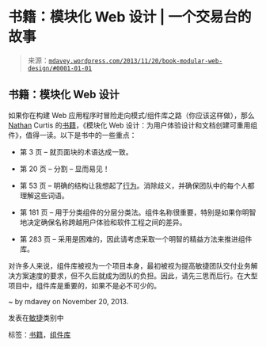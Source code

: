 <!--yml

category: 未分类

日期：2024 年 05 月 18 日 05:57:40

-->

# 书籍：模块化 Web 设计 | 一个交易台的故事

> 来源：[`mdavey.wordpress.com/2013/11/20/book-modular-web-design/#0001-01-01`](https://mdavey.wordpress.com/2013/11/20/book-modular-web-design/#0001-01-01)

## 书籍：模块化 Web 设计

如果你在构建 Web 应用程序时冒险走向模式/组件库之路（你应该这样做），那么[Nathan](http://www.eightshapes.com/aboutus/nathan-curtis/) Curtis 的[书籍](http://www.amazon.co.uk/Modular-Web-Design-Components-Documentation/dp/0321601351)，《模块化 Web 设计：为用户体验设计和文档创建可重用组件》，值得一读。以下是书中的一些重点：

+   第 3 页 – 就页面块的术语达成一致。

+   第 20 页 – 分割 – 显而易见！

+   第 53 页 – 明确的结构让我想起了[行为](http://dannorth.net/introducing-bdd/)。消除歧义，并确保团队中的每个人都理解这些词语。

+   第 181 页 – 用于分类组件的分层分类法。组件名称很重要，特别是如果你明智地决定确保名称跨越用户体验和软件工程之间的差异。

+   第 283 页 – 采用是困难的，因此请考虑采取一个明智的精益方法来推进组件库。

对许多人来说，组件库被视为一个项目本身，最初被视为提高敏捷团队交付业务解决方案速度的要求，但不久后就成为团队的负担。因此，请先三思而后行。在大型项目中，组件库是重要的，如果不是必不可少的。

~ by mdavey on November 20, 2013.

发表在[敏捷](https://mdavey.wordpress.com/category/agile/)类别中

标签：[书籍](https://mdavey.wordpress.com/tag/book/)，[组件库](https://mdavey.wordpress.com/tag/componentlibrary/)
